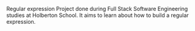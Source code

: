 Regular expression
Project done during Full Stack Software Engineering studies at Holberton School. It aims to learn about how to build a regular expression.
